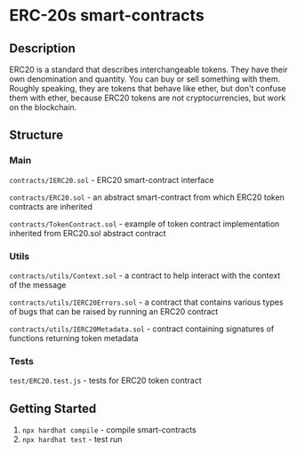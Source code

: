 # ERC-20s smart-contracts

## Description
ERC20 is a standard that describes interchangeable tokens. They have their own denomination and quantity. You can buy or sell something with them. Roughly speaking, they are tokens that behave like ether, but don't confuse them with ether, because ERC20 tokens are not cryptocurrencies, but work on the blockchain.

## Structure
### Main
```contracts/IERC20.sol``` - ERC20 smart-contract interface

```contracts/ERC20.sol``` - an abstract smart-contract from which ERC20 token contracts are inherited

```contracts/TokenContract.sol``` - example of token contract implementation inherited from ERC20.sol abstract contract

### Utils
```contracts/utils/Context.sol``` - a contract to help interact with the context of the message

```contracts/utils/IERC20Errors.sol``` - a contract that contains various types of bugs that can be raised by running an ERC20 contract

```contracts/utils/IERC20Metadata.sol``` - contract containing signatures of functions returning token metadata

### Tests
```test/ERC20.test.js``` - tests for ERC20 token contract

## Getting Started
1. ```npx hardhat compile``` - compile smart-contracts
2. ```npx hardhat test``` - test run